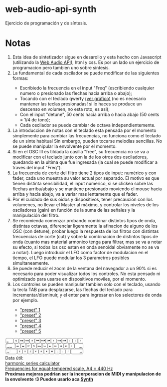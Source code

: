 # web-audio-api-synth
Ejercicio de programación y de síntesis.
<main>
        <div>
            <h1>Notas</h1>
            <ol>
                <li>
                    Esta idea de sintetizador sigue en desarollo y esta hecho con Javascript (utilizando la 
                    <a href="https://www.w3.org/TR/webaudio/" target="_blank">Web Audio API</a>), 
                    html y css. Es por un lado un ejercicio de programacion pero tambien uno sobre sintesis. 
                </li>
                <li>La fundamental de cada oscilador se puede modificar de las siguientes formas:</li>
                <ul>
                    <li>Escribiedo la frecuencia en el input "Freq" (escribiendo cualquier numero 
                        o presionado las flechas hacia arriba o abajo);</li>
                    <li>Tocando con el teclado qwerty <a href="#grafico">(ver gráfico)</a> (no es necesario mantener las 
                        teclas presionadas! si lo haces se produce un descenso en volumen, no esta roto, es asi); </li>    
                    <li>Con el input "detune", 50 cents hacia arriba o hacia abajo (50 cents = 1/4 de tono);</li>  
                    <li>Cada oscilador se puede cambiar de octava independientemente.</li>  
                </ul>
                <li>La introduccion de notas con el teclado esta pensada por el momento simplemente 
                    para cambiar las frecuencias, no funciona como el teclado de un sinte habitual 
                    Sin embargo, pueden tocarse melodías sencillas. No se puede manipular la envolvente por el momento. </li>  
                <li>Si en el OSC III es tildada la casilla "free", su frecuencia no se va a modificar con el teclado 
                    junto con la de los otros dos osciladores, quedando en la ultima que fue ingresada (la cual se 
                    puede modificar a traves del input "Freq").</li>          
                <li>La frecuencia de corte del filtro tiene 2 tipos de input: numérico y con fader, cada uno muestra 
                    su valor actual por separado. El  motivo es que tienen distinta sensibilidad, el input numerico, si  
                    se clickea sobre las flechas arriba/abajo y se mantiene presionado moviendo el mouse hacia arriba 
                    y hacia abajo, va a variar mas lentamente que el fader. </li>
                <li>Por el cuidado de sus oidos y dispositivos, tener precaución con los volumenes, no llevar el Master al 
                    máximo, y controlar los niveles de los osciladores (gain) en función de la suma de las 
                    señales y la manipulación del filtro.</li>    
                <li>Se recomienda comenzar probando combinar distintos tipos de onda, distintas octavas, diferenciar 
                    ligeramente la afinacion de alguno de los OSC (con detune), probar luego la respuesta de los filtros 
                    con distintas frecuencias de corte (cut) y sobre la combinacion de distintos tipos de onda 
                    (cuanto mas material armonico tenga para filtrar, mas se va a notar su efecto, si todos los osc estan 
                    en onda senoidal obviamente no se va a notar). Luego introducir el LFO como factor de modulacion en el tiempo, 
                    el LFO puede modular los 3 parametros posibles simultaneamente. 
                </li>
                <li>
                    Se puede reducir el zoom de la ventana del navegador a un 90% si es necesario para poder visualizar 
                    todos los controles. No esta pensado ni optimizado para usarse en dispositivos moviles, por el momento. 
                </li>
                    <li>
                        Los controles se pueden manipular tambien solo con el teclado, usando la tecla TAB 
                        para desplazarse, las flechas del teclado para incrementar/disminuir, y el enter 
                        para ingresar en los selectores de onda por ejemplo.
                    </li>
                    <ul>
                        <li><a href="img/preset1.png" target="_blank">"preset" 1</a></li>
                        <li><a href="img/preset2.png" target="_blank">"preset" 2</a></li>
                        <li><a href="img/preset3.png" target="_blank">"preset" 3</a></li>
                        <li><a href="img/preset4.png" target="_blank">"preset" 4</a></li>
                        <li><a href="img/preset5.png" target="_blank">"preset" 5</a></li>
                    </ul>
                </li>    
            </ol>
        </div>
        <div id="grafico">
            <img src="img/teclado.png" width="50%" alt="teclado qwerty con notas">
        </div>
        <div>
            <span>Data útil:</span><br>
            <a href="http://www.michaelnorris.info/theory/harmonicseriescalculator" target="_blank">harmonic series calculator</a><br>   
            <a href="https://pages.mtu.edu/~suits/notefreqs.html" target="_blank">Frequencies for equal-tempered scale, A4 = 440 Hz</a>
        </div>
        <span><b>Proximas mejoras podrian ser la incorporacion de MIDI y manipulacion de la envolvente :3</b></span>
        <span><b>Pueden usarlo aca <a href="https://jusrecondo.github.io/web-audio-api-synth/" target="_blank">Synth</a></b></span>
    </main>
